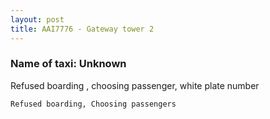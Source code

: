 ```yaml
---
layout: post
title: AAI7776 - Gateway tower 2
---
```


### Name of taxi: Unknown

Refused boarding , choosing passenger, white plate number

```Refused boarding, Choosing passengers```
